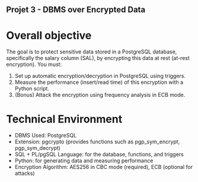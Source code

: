 ## Projet 3 - DBMS over Encrypted Data
# Overall objective
The goal is to protect sensitive data stored in a PostgreSQL database, specifically the salary column (SAL), by encrypting this data at rest (at-rest encryption). You must:
1. Set up automatic encryption/decryption in PostgreSQL using triggers.
2. Measure the performance (insert/read time) of this encryption with a Python script.
3. (Bonus) Attack the encryption using frequency analysis in ECB mode.
# Technical Environment
- DBMS Used: PostgreSQL
- Extension: pgcrypto (provides functions such as pgp_sym_encrypt, pgp_sym_decrypt)
- SQL + PL/pgSQL Language: for the database, functions, and triggers
- Python: for generating data and measuring performance
- Encryption Algorithm: AES256 in CBC mode (required), ECB (optional for attacks)

